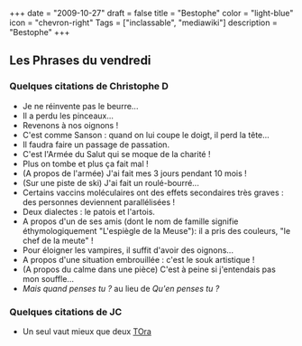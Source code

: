 +++
date = "2009-10-27"
draft = false
title = "Bestophe"
color = "light-blue"
icon = "chevron-right"
Tags = ["inclassable", "mediawiki"]
description = "Bestophe"
+++

Les Phrases du vendredi
-----------------------

### Quelques citations de Christophe D

-   Je ne réinvente pas le beurre...
-   Il a perdu les pinceaux...
-   Revenons à nos oignons !
-   C'est comme Sanson : quand on lui coupe le doigt, il perd la tête...
-   Il faudra faire un passage de passation.
-   C'est l'Armée du Salut qui se moque de la charité !
-   Plus on tombe et plus ça fait mal !
-   (A propos de l'armée) J'ai fait mes 3 jours pendant 10 mois !
-   (Sur une piste de ski) J'ai fait un roulé-bourré...
-   Certains vaccins moléculaires ont des effets secondaires très graves
    : des personnes deviennent parallélisées !
-   Deux dialectes : le patois et l'artois.
-   A propos d'un de ses amis (dont le nom de famille signifie
    éthymologiquement "L'espiègle de la Meuse"): il a pris des couleurs,
    "le chef de la meute" !
-   Pour éloigner les vampires, il suffit d'avoir des oignons...
-   A propos d'une situation embrouillée : c'est le souk artistique !
-   (A propos du calme dans une pièce) C'est à peine si j'entendais pas
    mon souffle...
-   *Mais quand penses tu ?* au lieu de *Qu'en penses tu ?*

### Quelques citations de JC

-   Un seul vaut mieux que deux [TOra](/wiki/tora)

